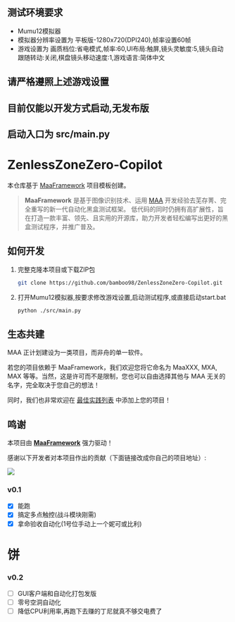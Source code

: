## 测试环境要求
- Mumu12模拟器
- 模拟器分辨率设置为 平板版-1280x720(DPI240),帧率设置60帧
- 游戏设置为 画质档位:省电模式,帧率:60,UI布局:触屏,镜头灵敏度:5,镜头自动跟随转动:关闭,棋盘镜头移动速度:1,游戏语言:简体中文

## 请严格遵照上述游戏设置

## 目前仅能以开发方式启动,无发布版
## 启动入口为 src/main.py

# ZenlessZoneZero-Copilot

</div>

本仓库基于 [MaaFramework](https://github.com/MaaXYZ/MaaFramework) 项目模板创建。

> **MaaFramework** 是基于图像识别技术、运用 [MAA](https://github.com/MaaAssistantArknights/MaaAssistantArknights) 开发经验去芜存菁、完全重写的新一代自动化黑盒测试框架。
> 低代码的同时仍拥有高扩展性，旨在打造一款丰富、领先、且实用的开源库，助力开发者轻松编写出更好的黑盒测试程序，并推广普及。


## 如何开发

1. 完整克隆本项目或下载ZIP包

    ```bash
    git clone https://github.com/bamboo98/ZenlessZoneZero-Copilot.git
    ```

2. 打开Mumu12模拟器,按要求修改游戏设置,启动测试程序,或直接启动start.bat
   ```bash
   python ./src/main.py
   ```
   

## 生态共建

MAA 正计划建设为一类项目，而非舟的单一软件。

若您的项目依赖于 MaaFramework，我们欢迎您将它命名为 MaaXXX, MXA, MAX 等等。当然，这是许可而不是限制，您也可以自由选择其他与 MAA 无关的名字，完全取决于您自己的想法！

同时，我们也非常欢迎在 [最佳实践列表](https://github.com/MaaXYZ/MaaFramework#%E6%9C%80%E4%BD%B3%E5%AE%9E%E8%B7%B5) 中添加上您的项目！

## 鸣谢

本项目由 **[MaaFramework](https://github.com/MaaXYZ/MaaFramework)** 强力驱动！

感谢以下开发者对本项目作出的贡献（下面链接改成你自己的项目地址）:

<a href="https://github.com/MaaXYZ/MaaFramework/graphs/contributors">
  <img src="https://contrib.rocks/image?repo=bamboo98/ZenlessZoneZero-Copilot&max=1000" />
</a>


### v0.1
- [x] 能跑
- [x] 搞定多点触控(战斗模块刚需)
- [x] 拿命验收自动化(1号位手动上一个妮可或比利)

# 饼

### v0.2
- [ ] GUI客户端和自动化打包发版
- [ ] 零号空洞自动化
- [ ] 降低CPU利用率,再跑下去赚的丁尼就真不够交电费了
